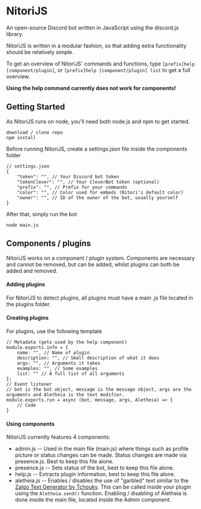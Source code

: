 # NitoriJS
An open-source Discord bot written in JavaScript using the discord.js library.

NitoriJS is written in a modular fashion, so that adding extra functionality should be relatively simple.

To get an overview of NitoriJS' commands and functions, type `[prefix]help [component/plugin]`, or `[prefix]help [component/plugin] list` to get a full overview.

**Using the help command currently does not work for components!**
## Getting Started
As NitoriJS runs on node, you'll need both node.js and npm to get started.
```
download / clone repo
npm install
```
Before running NitoriJS, create a settings.json file inside the components folder
```
// settings.json
{
	"token": "", // Your Discord bot token
	"tokenClever": "", // Your CleverBot token (optional)
	"prefix": "", // Prefix for your commands
	"color": "", // Color used for embeds (Nitori's default color)
	"owner": "", // ID of the owner of the bot, usually yourself
}
```
After that, simply run the bot
```
node main.js
```
## Components / plugins
NitoriJS works on a component / plugin system. Components are necessary and cannot be removed, but can be added, whilst plugins can both be added and removed.
#### Adding plugins
For NitoriJS to detect plugins, all plugins must have a main .js file located in the plugins folder.
#### Creating plugins
For plugins, use the following template
```
// Metadata (gets used by the help component)
module.exports.info = {
	name: "", // Name of plugin
	description: "", // Small description of what it does
	args: "", // Arguments it takes
	examples: "", // Some examples
	list: "" // A full list of all arguments
};
// Event listener
// bot is the bot object, message is the message object, args are the arguments and Aletheia is the text modifier.
module.exports.run = async (bot, message, args, Aletheia) => {
    // Code
}
```
#### Using components
NitoriJS currently features 4 components:
- admin.js
-- Used in the main file (main.js) where things such as profile picture or status changes can be made. Status changes are made via presence.js. Best to keep this file alone.
- presence.js
-- Sets status of the bot, best to keep this file alone.
- help.js
-- Extracts plugin information, best to keep this file alone.
-  aletheia.js 
-- Enables / disables the use of "garbled" text similar to the [Zalgo Text Generator by Tchouky](http://www.eeemo.net/). This can be called inside your plugin using the `Aletheia.send()` function. Enabling / disabling of Aletheia is done inside the main file, located inside the Admin component.
